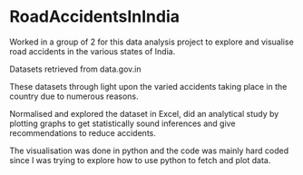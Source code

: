 # RoadAccidentsInIndia
Worked in a group of 2 for this data analysis project to explore and visualise road accidents in the various states of India.

Datasets retrieved from data.gov.in

These datasets through light upon the varied accidents taking place in the country due to numerous reasons.

Normalised and explored the dataset in Excel, did an analytical study by plotting graphs to get statistically sound inferences and give recommendations to reduce accidents.

The visualisation was done in python and the code was mainly hard coded since I was trying to explore how to use python to fetch and plot data.
